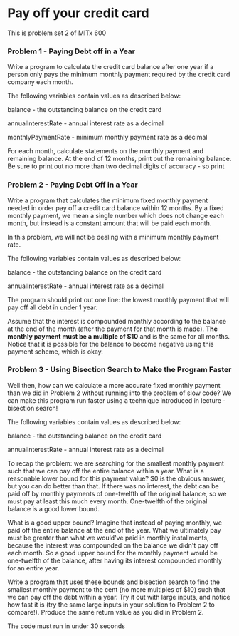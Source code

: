 # Pay off your credit card

This is problem set 2 of MITx 600

### Problem 1 - Paying Debt off in a Year

Write a program to calculate the credit card balance after one year if a person only pays the minimum monthly payment required by the credit card company each month.

The following variables contain values as described below:

balance - the outstanding balance on the credit card

annualInterestRate - annual interest rate as a decimal

monthlyPaymentRate - minimum monthly payment rate as a decimal

For each month, calculate statements on the monthly payment and remaining balance. At the end of 12 months, print out the remaining balance. Be sure to print out no more than two decimal digits of accuracy - so print

### Problem 2 - Paying Debt Off in a Year

Write a program that calculates the minimum fixed monthly payment needed in order pay off a credit card balance within 12 months. By a fixed monthly payment, we mean a single number which does not change each month, but instead is a constant amount that will be paid each month.

In this problem, we will not be dealing with a minimum monthly payment rate.

The following variables contain values as described below:

balance - the outstanding balance on the credit card

annualInterestRate - annual interest rate as a decimal

The program should print out one line: the lowest monthly payment that will pay off all debt in under 1 year.

Assume that the interest is compounded monthly according to the balance at the end of the month (after the payment for that month is made). **The monthly payment must be a multiple of \$10** and is the same for all months. Notice that it is possible for the balance to become negative using this payment scheme, which is okay.

### Problem 3 - Using Bisection Search to Make the Program Faster

Well then, how can we calculate a more accurate fixed monthly payment than we did in Problem 2 without running into the problem of slow code? We can make this program run faster using a technique introduced in lecture - bisection search!

The following variables contain values as described below:

balance - the outstanding balance on the credit card

annualInterestRate - annual interest rate as a decimal

To recap the problem: we are searching for the smallest monthly payment such that we can pay off the entire balance within a year. What is a reasonable lower bound for this payment value? \$0 is the obvious answer, but you can do better than that. If there was no interest, the debt can be paid off by monthly payments of one-twelfth of the original balance, so we must pay at least this much every month. One-twelfth of the original balance is a good lower bound.

What is a good upper bound? Imagine that instead of paying monthly, we paid off the entire balance at the end of the year. What we ultimately pay must be greater than what we would've paid in monthly installments, because the interest was compounded on the balance we didn't pay off each month. So a good upper bound for the monthly payment would be one-twelfth of the balance, after having its interest compounded monthly for an entire year.

Write a program that uses these bounds and bisection search to find the smallest monthly payment to the cent (no more multiples of \$10) such that we can pay off the debt within a year. Try it out with large inputs, and notice how fast it is (try the same large inputs in your solution to Problem 2 to compare!). Produce the same return value as you did in Problem 2.

The code must run in under 30 seconds
